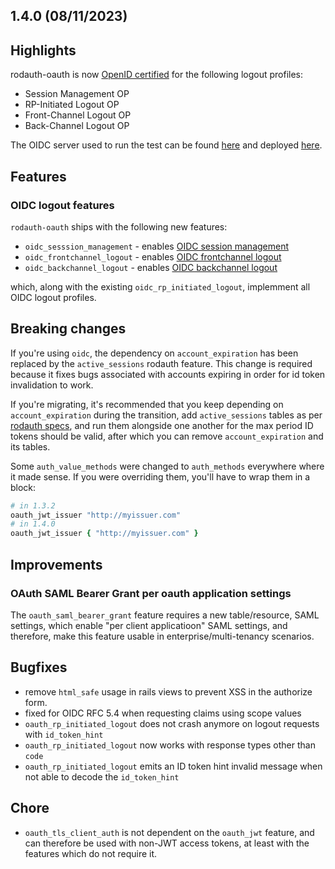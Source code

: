## 1.4.0 (08/11/2023)

## Highlights

rodauth-oauth is now [OpenID certified](https://openid.net/certification/) for the following logout profiles:

* Session Management OP
* RP-Initiated Logout OP
* Front-Channel Logout OP
* Back-Channel Logout OP

The OIDC server used to run the test can be found [here](https://gitlab.com/os85/rodauth-oauth/-/blob/master/examples/oidc/authentication_server.rb) and deployed [here](https://rodauth-oauth-oidc.onrender.com).

## Features

### OIDC logout features

`rodauth-oauth` ships with the following new features:

* `oidc_sesssion_management` - enables [OIDC session management](https://openid.net/specs/openid-connect-session-1_0.html)
* `oidc_frontchannel_logout` - enables [OIDC frontchannel logout](https://openid.net/specs/openid-connect-frontchannel-1_0.html)
* `oidc_backchannel_logout` - enables [OIDC backchannel logout](https://openid.net/specs/openid-connect-backchannel-1_0.html)

which, along with the existing `oidc_rp_initiated_logout`, implemment all OIDC logout profiles.

## Breaking changes

If you're using `oidc`, the dependency on `account_expiration` has been replaced by the `active_sessions` rodauth feature. This change is required because it fixes bugs associated with accounts expiring in order for id token invalidation to work.

If you're migrating, it's recommended that you keep depending on `account_expiration` during the transition, add `active_sessions` tables as per [rodauth specs](https://github.com/jeremyevans/rodauth/blob/master/spec/migrate/001_tables.rb#L150), and run them alongside one another for the max period ID tokens should be valid, after which you can remove `account_expiration` and its tables.

Some `auth_value_methods` were changed to `auth_methods` everywhere where it made sense. If you were overriding them, you'll have to wrap them in a block:

```ruby
# in 1.3.2
oauth_jwt_issuer "http://myissuer.com"
# in 1.4.0
oauth_jwt_issuer { "http://myissuer.com" }
```

## Improvements

### OAuth SAML Bearer Grant per oauth application settings

The `oauth_saml_bearer_grant` feature requires a new table/resource, SAML settings, which enable "per client applicatioon" SAML settings, and therefore, make this feature usable in enterprise/multi-tenancy scenarios.

## Bugfixes

* remove `html_safe` usage in rails views to prevent XSS in the authorize form.
* fixed for OIDC RFC 5.4 when requesting claims using scope values
* `oauth_rp_initiated_logout` does not crash anymore on logout requests with `id_token_hint`
* `oauth_rp_initiated_logout` now works with response types other than `code`
* `oauth_rp_initiated_logout` emits an ID token hint invalid message when not able to decode the `id_token_hint`

## Chore

* `oauth_tls_client_auth` is not dependent on the `oauth_jwt` feature, and can therefore be used with non-JWT access tokens, at least with the features which do not require it.
